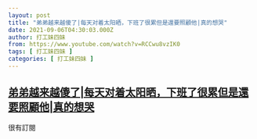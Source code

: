 ```yaml
---
layout: post
title: "弟弟越来越傻了|每天对着太阳晒，下班了很累但是還要照顧他|真的想哭"
date: 2021-09-06T04:30:03.000Z
author: 打工妹四妹
from: https://www.youtube.com/watch?v=RCCwu8vzIK0
tags: [ 打工妹四妹 ]
categories: [ 打工妹四妹 ]
---
```

<!--1630902603000-->
[弟弟越来越傻了|每天对着太阳晒，下班了很累但是還要照顧他|真的想哭](https://www.youtube.com/watch?v=RCCwu8vzIK0)
------

<div>
很有訂閱
</div>
